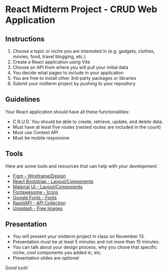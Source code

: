 # React Midterm Project - CRUD Web Application

## Instructions

1. Choose a topic or niche you are interested in (e.g. gadgets, clothes, movies, food, travel blogging, etc.)
2. Create a React application using Vite
3. Choose an API from where you will pull your initial data
4. You decide what pages to include in your application
5. You are free to install other 3rd-party packages or libraries
6. Submit your midterm project by pushing to your repository

## Guidelines

Your React application should have all these functionalities:

- C.R.U.D. You should be able to create, retrieve, update, and delete data.
- Must have at least five routes (nested routes are included in the count)
- Must use Context API
- Must be mobile responsive

## Tools

Here are some tools and resources that can help with your development:

- [Figm - Wireframe/Design](https://www.figma.com/)
- [React Bootstrap - Layout/Components](https://react-bootstrap.netlify.app/)
- [Material UI - Layout/Components](https://mui.com/material-ui/)
- [Fontawesome - Icons](https://fontawesome.com/v5/docs/web/use-with/react#get-started)
- [Google Fonts - Fonts](https://fonts.google.com/)
- [RapidAPI - API Collection](https://rapidapi.com/)
- [Unsplash - Free Images](https://unsplash.com/)

## Presentation

- You will present your midterm project in class on November 13.
- Presentation must be at least 5 minutes and not more than 15 minutes.
- You can talk about your design process, why you chose that specific niche, cool components you added in, etc.
- Presentation slides are *optional*

Good luck!
